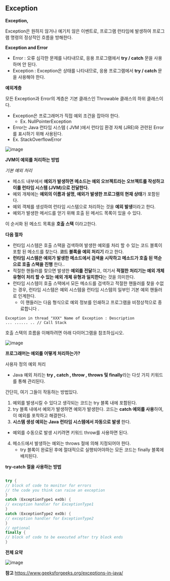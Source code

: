 ## Exception

**Exception,**

Exception은 원하지 않거나 예기치 않은 이벤트로, 프로그램 런타임에 발생하여 프로그램 명령의 정상적인 흐름을 방해한다.



**Exception and Error**

 - Error :  오류 심각한 문제를 나타내므로, 응용 프로그램에서 **try / catch** 문을 사용하며 안 된다.
 - Exception :  Exception은 상태를 나타내므로, 응용 프로그램에서 **try / catch** 문을 사용해야 한다.



**예외계층**

모든 Exception과 Error의 계층은 기본 클래스인 Throwable 클래스의 하위 클래스이다. 

- Exception은 프로그래머가 직접 예외 조건을 잡아야 한다.
  - Ex. NullPointerException
-  Error는 Java 런타임 시스템 ( JVM )에서 런타임 환경 자체 (JRE)와 관련된 Error를 표시하기 위해 사용된다.
  - Ex. StackOverflowError

![image](https://user-images.githubusercontent.com/40616436/73763643-0f536e00-47b5-11ea-92ca-e356494c7849.png)



**JVM이 예외를 처리하는 방법**

*기본 예외 처리*

- 메소드 내부에서 **예외가 발생하면 메소드는 예외 오브젝트라는 오브젝트를 작성하고 이를 런타임 시스템 (JVM)으로 전달한다.**
- 예외 개체에는 **예외의 이름과 설명, 예외가 발생한 프로그램의 현재 상태**가 포함된다.
- 예외 객체를 생성하여 런타임 시스템으로 처리하는 것을 **예외 발생**이라고 한다.
- 예외가 발생한 메서드를 얻기 위해 호출 된 메서드 목록이 있을 수 있다.

이 순서화 된 메소드 목록을 **호출 스택** 이라고한다.

**다음 절차**

 - 런타임 시스템은 호출 스택을 검색하여 발생한 예외를 처리 할 수 있는 코드 블록이 포함 된 메소드를 찾는다. **코드 블록을 예외 처리기** 라고 한다.
 - **런타임 시스템은 예외가 발생한 메소드에서 검색을 시작하고 메소드가 호출 된 역순으로 호출 스택을 진행** 한다..
 - 적절한 핸들러를 찾으면 발생한 **예외를 전달**하고, 여기서 **적절한 처리기는 예외 개체 유형이 처리 할 수 있는 예외 개체 유형과 일치한다**는 것을 의미한다.
 - 런타임 시스템이 호출 스택에서 모든 메소드를 검색하고 적절한 핸들러를 찾을 수없는 경우, 런타임 시스템은 예외 시스템을 런타임 시스템의 일부인 기본 예외 핸들러로 인계한다.
    - 이 핸들러는 다음 형식으로 예외 정보를 인쇄하고 프로그램을 비정상적으로 종료합니다 .

~~~
Exception in thread "XXX" Name of Exception : Description
... ...... .. // Call Stack
~~~

호출 스택의 흐름을 이해하려면 아래 다이어그램을 참조하십시오.

![image](https://user-images.githubusercontent.com/40616436/73764546-8fc69e80-47b6-11ea-897e-3d7748660a27.png)



**프로그래머는 예외를 어떻게 처리하는가?**

사용자 정의 예외 처리

- Java 예외 처리는 **try , catch , throw , throws 및 finally**라는 다섯 가지 키워드를 통해 관리된다.

간단히, 여기 그들이 작동하는 방법있다.

1. 예외를 발생시킬 수 있다고 생각되는 코드는 try 블록 내에 포함된다.
2. try 블록 내에서 예외가 발생하면 예외가 발생한다. 코드는 **catch 예외를 사용**하여, 이 예외를 포착하고 해결한다.
3.  **시스템 생성 예외는 Java 런타임 시스템에서 자동으로 발생** 한다.
   - 예외를 수동으로 발생 시키려면 키워드 throw를 사용하면 된다.
4. 메소드에서 발생하는 예외는 throws 절에 의해 지정되어야 한다.
   - try 블록이 완료된 후에 절대적으로 실행되어야하는 모든 코드는 finally 블록에 배치된다.




**try-catch 절을 사용하는 방법**

~~~java

try {
// block of code to monitor for errors
// the code you think can raise an exception
}
catch (ExceptionType1 exOb) {
// exception handler for ExceptionType1
}
catch (ExceptionType2 exOb) {
// exception handler for ExceptionType2
}
// optional
finally {
// block of code to be executed after try block ends
}

~~~



**전체 요약**

![image](https://user-images.githubusercontent.com/40616436/73765492-f39d9700-47b7-11ea-96bc-8f155cce9cdf.png)



**참고**
https://www.geeksforgeeks.org/exceptions-in-java/

